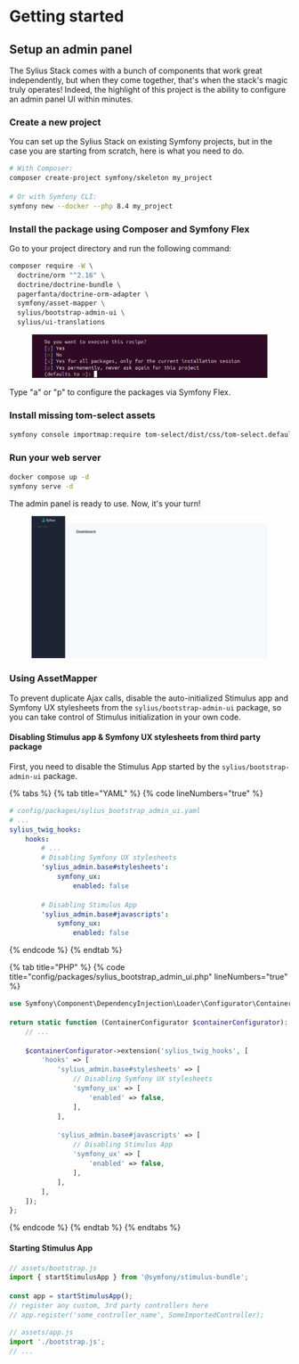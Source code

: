 # Getting started

## Setup an admin panel

The Sylius Stack comes with a bunch of components that work great independently, but when they come together, that's when the stack's magic truly operates! 
Indeed, the highlight of this project is the ability to configure an admin panel UI within minutes.

### Create a new project

You can set up the Sylius Stack on existing Symfony projects, but in the case you are starting from scratch, here is what you need to do.

```bash
# With Composer:
composer create-project symfony/skeleton my_project

# Or with Symfony CLI:
symfony new --docker --php 8.4 my_project
````

### Install the package using Composer and Symfony Flex

Go to your project directory and run the following command:

```bash
composer require -W \
  doctrine/orm "^2.16" \
  doctrine/doctrine-bundle \
  pagerfanta/doctrine-orm-adapter \
  symfony/asset-mapper \
  sylius/bootstrap-admin-ui \
  sylius/ui-translations
```

<div data-full-width="false">

<figure><img src=".gitbook/assets/recipes.png" alt="Flex recipes"></figure>

</div>

Type "a" or "p" to configure the packages via Symfony Flex.

### Install missing tom-select assets

```bash
symfony console importmap:require tom-select/dist/css/tom-select.default.css
```

### Run your web server

```bash
docker compose up -d
symfony serve -d
```

The admin panel is ready to use.
Now, it's your turn!

<div data-full-width="false">

<figure><img src=".gitbook/assets/admin-dashboard.png" alt="Admin dashboard overview"></figure>

</div>

### Using AssetMapper

To prevent duplicate Ajax calls, disable the auto-initialized Stimulus app and Symfony UX stylesheets from the `sylius/bootstrap-admin-ui` package, so you can take control of Stimulus initialization in your own code.

#### Disabling Stimulus app & Symfony UX stylesheets from third party package

First, you need to disable the Stimulus App started by the `sylius/bootstrap-admin-ui` package.

{% tabs %}
{% tab title="YAML" %}
{% code lineNumbers="true" %}
```yaml
# config/packages/sylius_bootstrap_admin_ui.yaml
# ...
sylius_twig_hooks:
    hooks:
        # ...
        # Disabling Symfony UX stylesheets
        'sylius_admin.base#stylesheets':
            symfony_ux:
                enabled: false    
           
        # Disabling Stimulus App        
        'sylius_admin.base#javascripts':
            symfony_ux:
                enabled: false
```
{% endcode %}
{% endtab %}

{% tab title="PHP" %}
{% code title="config/packages/sylius_bootstrap_admin_ui.php" lineNumbers="true" %}
```php
use Symfony\Component\DependencyInjection\Loader\Configurator\ContainerConfigurator;

return static function (ContainerConfigurator $containerConfigurator): void {
    // ...

    $containerConfigurator->extension('sylius_twig_hooks', [
        'hooks' => [
            'sylius_admin.base#stylesheets' => [
                // Disabling Symfony UX stylesheets
                'symfony_ux' => [
                    'enabled' => false,
                ],
            ],
            
            'sylius_admin.base#javascripts' => [
                // Disabling Stimulus App        
                'symfony_ux' => [
                    'enabled' => false,
                ],
            ],
        ],    
    ]);
};
```
{% endcode %}
{% endtab %}
{% endtabs %}

#### Starting Stimulus App

```js
// assets/bootstrap.js
import { startStimulusApp } from '@symfony/stimulus-bundle';

const app = startStimulusApp();
// register any custom, 3rd party controllers here
// app.register('some_controller_name', SomeImportedController);
```

```js
// assets/app.js
import './bootstrap.js';
// ...
```

